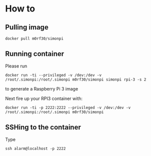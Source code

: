 # How to

## Pulling image
```
docker pull m0rf30/simonpi
```

## Running container

Please run
```
docker run -ti --privileged -v /dev:/dev -v /root/.simonpi:/root/.simonpi m0rf30/simonpi simonpi rpi-3 -s 2
```
to generate a Raspberry Pi 3 image 

Next fire up your RPI3 container with:
```
docker run -ti -p 2222:2222 --privileged -v /dev:/dev -v /root/.simonpi:/root/.simonpi m0rf30/simonpi
```

## SSHing to the container

Type
```
ssh alarm@localhost -p 2222
```
